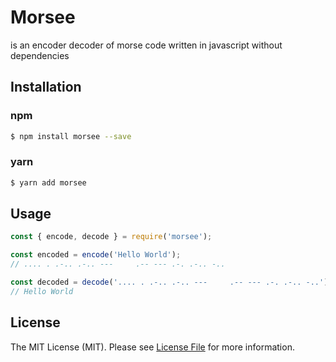 # Morsee

is an encoder decoder of morse code written in javascript without dependencies

## Installation

### npm

```bash
$ npm install morsee --save
```

### yarn

```bash
$ yarn add morsee
```

## Usage

```js
const { encode, decode } = require('morsee');

const encoded = encode('Hello World');
// .... . .-.. .-.. ---     .-- --- .-. .-.. -..

const decoded = decode('.... . .-.. .-.. ---     .-- --- .-. .-.. -..');
// Hello World
```

## License
The MIT License (MIT). Please see [License File](LICENSE) for more information.
